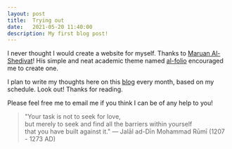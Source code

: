 ```yaml
---
layout: post
title:  Trying out
date:   2021-05-20 11:40:00
description: My first blog post!
---
```

I never thought I would create a website for myself. Thanks to <a href="https://www.cs.cmu.edu/~mshediva/" target="blank">Maruan Al-Shedivat</a>! His simple and neat academic theme named <a href="https://github.com/alshedivat/al-folio" target="blank">al-folio</a> encouraged me to create one.

I plan to write my thoughts here on this <a href="https://sribooshan.github.io/blog/" target="blank">blog</a> every month, based on my schedule. Look out! Thanks for reading.

Please feel free me to email me if you think I can be of any help to you!

<blockquote>
    "Your task is not to seek for love,<br>
    but merely to seek and find all the barriers within yourself<br>
    that you have built against it."
    — Jalāl ad-Dīn Mohammad Rūmī (1207 - 1273 AD)
</blockquote>


